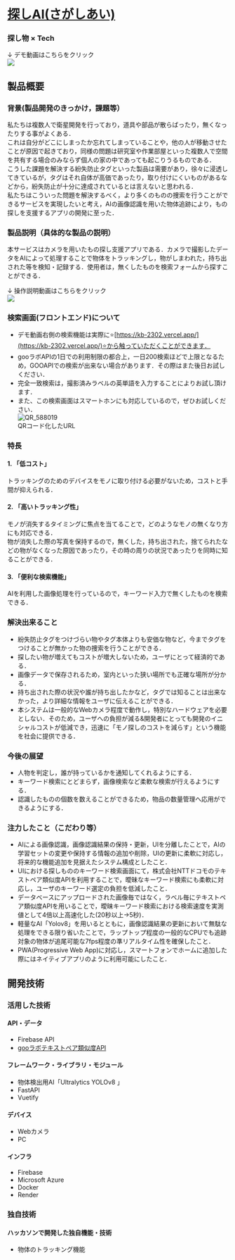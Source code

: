 # [探しAI(さがしあい)](https://kb-2302.vercel.app/)

### 探し物 × Tech

↓ デモ動画はこちらをクリック  
[![](https://img.youtube.com/vi/FrMOqFT5mPo/0.jpg)](https://www.youtube.com/watch?v=FrMOqFT5mPo)

## 製品概要
### 背景(製品開発のきっかけ，課題等）
私たちは複数人で衛星開発を行っており，道具や部品が散らばったり，無くなったりする事がよくある．  
これは自分がどこにしまったか忘れてしまっていることや，他の人が移動させたことが原因で起きており，同様の問題は研究室や作業部屋といった複数人で空間を共有する場合のみならず個人の家の中であっても起こりうるものである．  
こうした課題を解決する紛失防止タグといった製品は需要があり，徐々に浸透してきているが，タグはそれ自体が高価であったり，取り付けにくいものがあるなどから，紛失防止が十分に達成されているとは言えないと思われる．  
私たちはこういった問題を解決するべく，より多くのものの捜索を行うことができるサービスを実現したいと考え，AIの画像認識を用いた物体追跡により，もの探しを支援するアプリの開発に至った．

### 製品説明（具体的な製品の説明）
本サービスはカメラを用いたもの探し支援アプリである．カメラで撮影したデータをAIによって処理することで物体をトラッキングし，物がしまわれた，持ち出された等を検知・記録する．使用者は，無くしたものを検索フォームから探すことができる．  

↓ 操作説明動画はこちらをクリック  
[![](https://img.youtube.com/vi/sjqFIpJHNME/0.jpg)](https://www.youtube.com/watch?v=sjqFIpJHNME)

### 検索画面(フロントエンド)について
* デモ動画右側の検索機能は実際に⭐[https://kb-2302.vercel.app/](https://kb-2302.vercel.app/)⭐から触っていただくことができます．
* gooラボAPIの1日での利用制限の都合上，一日200検索ほどで上限となるため，GOOAPIでの検索が出来ない場合があります．その際はまた後日お試しください．
* 完全一致検索は，撮影済みラベルの英単語を入力することによりお試し頂けます．
* また、この検索画面はスマートホンにも対応しているので，ぜひお試しください．  
![QR_588019](https://github.com/jphacks/KB_2302/assets/62386554/1409f43d-f898-487b-a3a9-8ac291574246)  
QRコード化したURL

### 特長
#### 1. 「低コスト」
トラッキングのためのデバイスをモノに取り付ける必要がないため，コストと手間が抑えられる．

#### 2. 「高いトラッキング性」
モノが消失するタイミングに焦点を当てることで，どのようなモノの無くなり方にも対応できる．  
物が消失した際の写真を保持するので，無くした，持ち出された，捨てられたなどの物がなくなった原因であったり，その時の周りの状況であったりを同時に知ることができる．

#### 3. 「便利な検索機能」
AIを利用した画像処理を行っているので，キーワード入力で無くしたものを検索できる．

### 解決出来ること
* 紛失防止タグをつけづらい物やタグ本体よりも安価な物など，今までタグをつけることが無かった物の捜索を行うことができる．
* 探したい物が増えてもコストが増大しないため，ユーザにとって経済的である．
* 画像データで保存されるため，室内といった狭い場所でも正確な場所が分かる．
* 持ち出された際の状況や誰が持ち出したかなど，タグでは知ることは出来なかった，より詳細な情報をユーザに伝えることができる．
* 本システムは一般的なWebカメラ程度で動作し，特別なハードウェアを必要としない．そのため，ユーザへの負担が減る&開発者にとっても開発のイニシャルコストが低減でき，迅速に「モノ探しのコストを減らす」という機能を社会に提供できる．

### 今後の展望
* 人物を判定し，誰が持っているかを通知してくれるようにする．
* キーワード検索にとどまらず，画像検索など柔軟な検索が行えるようにする．
* 認識したものの個数を数えることができるため，物品の数量管理へ応用ができるようにする．

### 注力したこと（こだわり等）
* AIによる画像認識，画像認識結果の保持・更新，UIを分離したことで，AIの学習セットの変更や保持する情報の追加や削除，UIの更新に柔軟に対応し，将来的な機能追加を見据えたシステム構成としたこと．
* UIにおける探しもののキーワード検索画面にて，株式会社NTTドコモのテキストペア類似度APIを利用することで，曖昧なキーワード検索にも柔軟に対応し，ユーザのキーワード選定の負担を低減したこと．
* データベースにアップロードされた画像毎ではなく，ラベル毎にテキストペア類似度APIを用いることで，曖昧キーワード検索における検索速度を実測値として4倍以上高速化した(20秒以上→5秒)．
* 軽量なAI「Yolov8」を用いるとともに，画像認識結果の更新において無駄な処理をできる限り省いたことで，ラップトップ程度の一般的なCPUでも追跡対象の物体が追尾可能な7fps程度の準リアルタイム性を確保したこと．
* PWA(Progressive Web App)に対応し，スマートフォンでホームに追加した際にはネイティブアプリのように利用可能にしたこと．

## 開発技術
### 活用した技術
#### API・データ
* Firebase API
* [gooラボテキストペア類似度API](https://labs.goo.ne.jp/api/textpair_doc)

#### フレームワーク・ライブラリ・モジュール
* 物体検出用AI「Ultralytics YOLOv8 」
* FastAPI
* Vuetify

#### デバイス
* Webカメラ
* PC

#### インフラ
* Firebase
* Microsoft Azure
* Docker
* Render

### 独自技術
#### ハッカソンで開発した独自機能・技術
* 物体のトラッキング機能 
